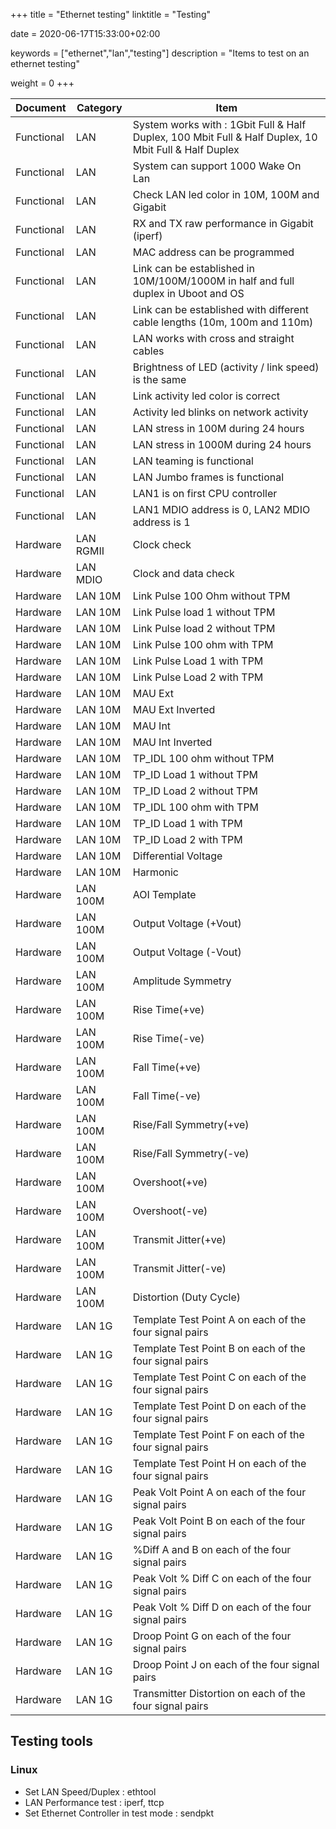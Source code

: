 +++
title = "Ethernet testing"
linktitle = "Testing"

date = 2020-06-17T15:33:00+02:00

keywords = ["ethernet","lan","testing"]
description = "Items to test on an ethernet testing"

weight = 0
+++

| Document   | Category  | Item                                                                                                  |
| ---------- | --------- | ----------------------------------------------------------------------------------------------------- |
| Functional | LAN       | System works with : 1Gbit Full & Half Duplex, 100 Mbit Full & Half Duplex, 10 Mbit Full & Half Duplex |
| Functional | LAN       | System can support 1000 Wake On Lan                                                                   |
| Functional | LAN       | Check LAN led color in 10M, 100M and Gigabit                                                          |
| Functional | LAN       | RX and TX raw performance in Gigabit (iperf)                                                          |
| Functional | LAN       | MAC address can be programmed                                                                         |
| Functional | LAN       | Link can be established in 10M/100M/1000M in half and full duplex in Uboot and OS                     |
| Functional | LAN       | Link can be established with different cable lengths (10m, 100m and 110m)                             |
| Functional | LAN       | LAN works with cross and straight cables                                                              |
| Functional | LAN       | Brightness of LED (activity / link speed) is the same                                                 |
| Functional | LAN       | Link activity led color is correct                                                                    |
| Functional | LAN       | Activity led blinks on network activity                                                               |
| Functional | LAN       | LAN stress in 100M during 24 hours                                                                    |
| Functional | LAN       | LAN stress in 1000M during 24 hours                                                                   |
| Functional | LAN       | LAN teaming is functional                                                                             |
| Functional | LAN       | LAN Jumbo frames is functional                                                                        |
| Functional | LAN       | LAN1 is on first CPU controller                                                                       |
| Functional | LAN       | LAN1 MDIO address is 0, LAN2 MDIO address is 1                                                        |
| Hardware   | LAN RGMII | Clock check                                                                                           |
| Hardware   | LAN MDIO  | Clock and data check                                                                                  |
| Hardware   | LAN 10M   | Link Pulse 100 Ohm without TPM                                                                        |
| Hardware   | LAN 10M   | Link Pulse load 1 without TPM                                                                         |
| Hardware   | LAN 10M   | Link Pulse load 2 without TPM                                                                         |
| Hardware   | LAN 10M   | Link Pulse 100 ohm with TPM                                                                           |
| Hardware   | LAN 10M   | Link Pulse Load 1 with TPM                                                                            |
| Hardware   | LAN 10M   | Link Pulse Load 2 with TPM                                                                            |
| Hardware   | LAN 10M   | MAU Ext                                                                                               |
| Hardware   | LAN 10M   | MAU Ext Inverted                                                                                      |
| Hardware   | LAN 10M   | MAU Int                                                                                               |
| Hardware   | LAN 10M   | MAU Int Inverted                                                                                      |
| Hardware   | LAN 10M   | TP_IDL 100 ohm without TPM                                                                            |
| Hardware   | LAN 10M   | TP_ID Load 1 without TPM                                                                              |
| Hardware   | LAN 10M   | TP_ID Load 2 without TPM                                                                              |
| Hardware   | LAN 10M   | TP_IDL 100 ohm with TPM                                                                               |
| Hardware   | LAN 10M   | TP_ID Load 1 with TPM                                                                                 |
| Hardware   | LAN 10M   | TP_ID Load 2 with TPM                                                                                 |
| Hardware   | LAN 10M   | Differential Voltage                                                                                  |
| Hardware   | LAN 10M   | Harmonic                                                                                              |
| Hardware   | LAN 100M  | AOI Template                                                                                          |
| Hardware   | LAN 100M  | Output Voltage (+Vout)                                                                                |
| Hardware   | LAN 100M  | Output Voltage (-Vout)                                                                                |
| Hardware   | LAN 100M  | Amplitude Symmetry                                                                                    |
| Hardware   | LAN 100M  | Rise Time(+ve)                                                                                        |
| Hardware   | LAN 100M  | Rise Time(-ve)                                                                                        |
| Hardware   | LAN 100M  | Fall Time(+ve)                                                                                        |
| Hardware   | LAN 100M  | Fall Time(-ve)                                                                                        |
| Hardware   | LAN 100M  | Rise/Fall Symmetry(+ve)                                                                               |
| Hardware   | LAN 100M  | Rise/Fall Symmetry(-ve)                                                                               |
| Hardware   | LAN 100M  | Overshoot(+ve)                                                                                        |
| Hardware   | LAN 100M  | Overshoot(-ve)                                                                                        |
| Hardware   | LAN 100M  | Transmit Jitter(+ve)                                                                                  |
| Hardware   | LAN 100M  | Transmit Jitter(-ve)                                                                                  |
| Hardware   | LAN 100M  | Distortion (Duty Cycle)                                                                               |
| Hardware   | LAN 1G    | Template Test Point A on each of the four signal pairs                                                |
| Hardware   | LAN 1G    | Template Test Point B on each of the four signal pairs                                                |
| Hardware   | LAN 1G    | Template Test Point C on each of the four signal pairs                                                |
| Hardware   | LAN 1G    | Template Test Point D on each of the four signal pairs                                                |
| Hardware   | LAN 1G    | Template Test Point F on each of the four signal pairs                                                |
| Hardware   | LAN 1G    | Template Test Point H on each of the four signal pairs                                                |
| Hardware   | LAN 1G    | Peak Volt Point A on each of the four signal pairs                                                    |
| Hardware   | LAN 1G    | Peak Volt Point B on each of the four signal pairs                                                    |
| Hardware   | LAN 1G    | %Diff A and B on each of the four signal pairs                                                        |
| Hardware   | LAN 1G    | Peak Volt % Diff C on each of the four signal pairs                                                   |
| Hardware   | LAN 1G    | Peak Volt % Diff D on each of the four signal pairs                                                   |
| Hardware   | LAN 1G    | Droop Point G on each of the four signal pairs                                                        |
| Hardware   | LAN 1G    | Droop Point J on each of the four signal pairs                                                        |
| Hardware   | LAN 1G    | Transmitter Distortion on each of the four signal pairs                                               |

## Testing tools

### Linux

- Set LAN Speed/Duplex : ethtool
- LAN Performance test : iperf, ttcp
- Set Ethernet Controller in test mode : sendpkt
